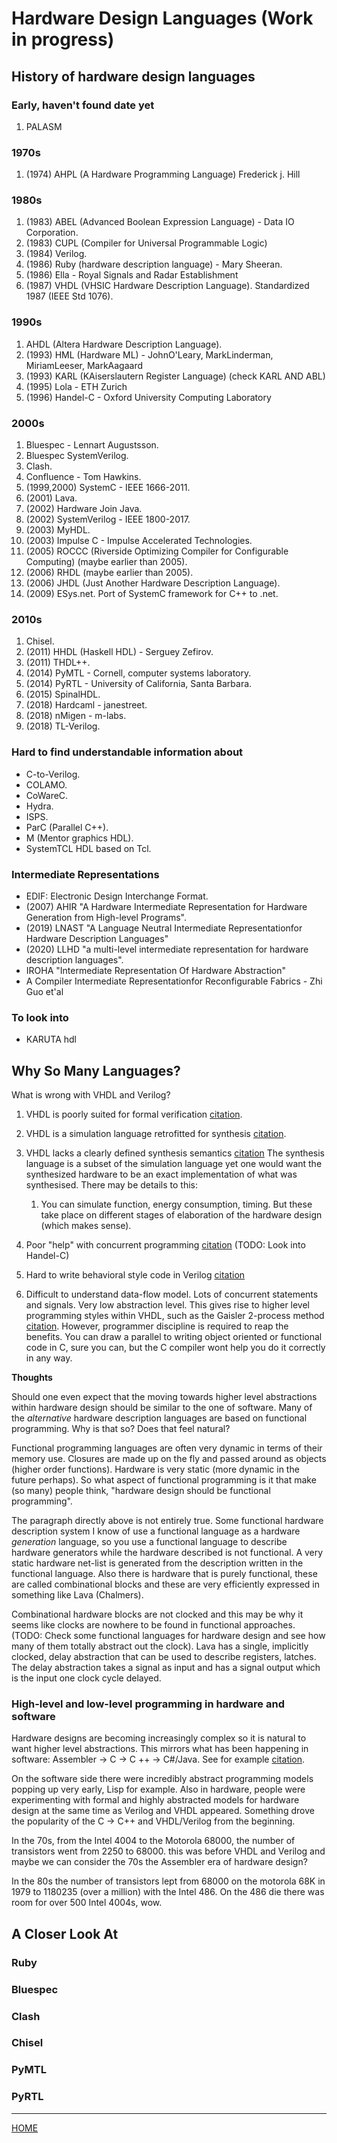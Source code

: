 

# Hardware Design Languages (Work in progress)

## History of hardware design languages 

### Early, haven't found date yet
1. PALASM

### 1970s
1. (1974) AHPL (A Hardware Programming Language) Frederick j. Hill

### 1980s
1. (1983) ABEL (Advanced Boolean Expression Language) - Data IO Corporation.
2. (1983) CUPL (Compiler for Universal Programmable Logic)
3. (1984) Verilog.
4. (1986) Ruby (hardware description language) - Mary Sheeran.
5. (1986) Ella - Royal Signals and Radar Establishment
6. (1987) VHDL (VHSIC Hardware Description Language). Standardized 1987  (IEEE Std 1076).

### 1990s
1. AHDL (Altera Hardware Description Language).
2. (1993) HML (Hardware ML) - JohnO'Leary, MarkLinderman, MiriamLeeser, MarkAagaard
3. (1993) KARL (KAiserslautern Register Language) (check KARL AND ABL)
4. (1995) Lola - ETH Zurich
5. (1996) Handel-C - Oxford University Computing Laboratory

### 2000s
1. Bluespec - Lennart Augustsson.
2. Bluespec SystemVerilog.
3. Clash.
4. Confluence - Tom Hawkins.
5. (1999,2000) SystemC - IEEE 1666-2011.
6. (2001) Lava.
7. (2002) Hardware Join Java.
8. (2002) SystemVerilog - IEEE 1800-2017.
9. (2003) MyHDL. 
10. (2003) Impulse C - Impulse Accelerated Technologies.
11. (2005) ROCCC (Riverside Optimizing Compiler for Configurable Computing) (maybe earlier than 2005).
12. (2006) RHDL (maybe earlier than 2005).
13. (2006) JHDL (Just Another Hardware Description Language).
14. (2009) ESys.net. Port of SystemC framework for C++ to .net.

### 2010s
1. Chisel.
2. (2011) HHDL (Haskell HDL) - Serguey Zefirov.
3. (2011) THDL++.
4. (2014) PyMTL - Cornell, computer systems laboratory.
5. (2014) PyRTL - University of California, Santa Barbara.
6. (2015) SpinalHDL.
7. (2018) Hardcaml - janestreet.
8. (2018) nMigen - m-labs.
9. (2018) TL-Verilog.

### Hard to find understandable information about

- C-to-Verilog.
- COLAMO.
- CoWareC. 
- Hydra. 
- ISPS.
- ParC (Parallel C++).
- M  (Mentor graphics HDL).
- SystemTCL 	HDL based on Tcl.

### Intermediate Representations 

- EDIF: Electronic Design Interchange Format.
- (2007) AHIR "A Hardware Intermediate Representation for Hardware Generation from High-level Programs".
- (2019) LNAST "A Language Neutral Intermediate Representationfor Hardware Description Languages"
- (2020) LLHD "a multi-level intermediate representation for hardware description languages".
- IROHA "Intermediate Representation Of Hardware Abstraction"
- A Compiler Intermediate Representationfor Reconfigurable Fabrics - Zhi Guo et'al

### To look into
- KARUTA hdl


## Why So Many Languages?

What is wrong with VHDL and Verilog?
1. VHDL is poorly suited for formal verification [citation](https://dl.acm.org/doi/pdf/10.1145/291251.289440).
2. VHDL is a simulation language retrofitted for synthesis [citation](https://dl.acm.org/doi/pdf/10.1145/291251.289440).
3. VHDL lacks a clearly defined synthesis semantics [citation](https://books.google.se/books?hl=en&lr=&id=rJ_wBwAAQBAJ&oi=fnd&pg=PA116&ots=-N_8j52lXl&sig=JBYmXr08Xkmpb42CxbuyUvvgEpQ&redir_esc=y#v=onepage&q&f=false)
   The synthesis language is a subset of the simulation language yet one would
   want the synthesized hardware to be an exact implementation of what was synthesised.
   There may be details to this:
   1. You can simulate function, energy consumption, timing.
      But these take place on different stages of elaboration of the hardware
      design (which makes sense). 
   
4. Poor "help" with concurrent programming [citation](https://www.cl.cam.ac.uk/teaching/0910/P35/obj3.2/page14.html)
   (TODO: Look into Handel-C) 
5. Hard to write behavioral style code in Verilog [citation](https://www.cl.cam.ac.uk/teaching/0910/P35/obj3.2/page14.html)
6. Difficult to understand data-flow model. Lots of concurrent statements and signals.
   Very low abstraction level. This gives rise to higher level programming styles
   within VHDL, such as the Gaisler 2-process method [citation](https://www.gaisler.com/doc/vhdl2proc.pdf).
   However, programmer discipline is required to reap the benefits.
   You can draw a parallel to writing object oriented or functional code in C,
   sure you can, but the C compiler wont help you do it correctly in any way.


**Thoughts**

Should one even expect that the moving towards higher level
abstractions within hardware design should be similar to the one of
software. Many of the *alternative* hardware description languages are
based on functional programming. Why is that so? Does that feel natural?

Functional programming languages are often very dynamic in terms of
their memory use. Closures are made up on the fly and passed around as
objects (higher order functions). Hardware is very static (more
dynamic in the future perhaps). So what aspect of functional programming
is it that make (so many) people think, "hardware design should be functional 
programming".

The paragraph directly above is not entirely true. Some functional
hardware description system I know of use a functional language as a
hardware *generation* language, so you use a functional language to
describe hardware generators while the hardware described is not
functional. A very static hardware net-list is generated from the
description written in the functional language. Also there is hardware
that is purely functional, these are called combinational blocks and
these are very efficiently expressed in something like Lava (Chalmers). 

Combinational hardware blocks are not clocked and this may be why it
seems like clocks are nowhere to be found in functional approaches.
(TODO: Check some functional languages for hardware design and see how
many of them totally abstract out the clock). Lava has a single,
implicitly clocked, delay abstraction that can be used to describe
registers, latches. The delay abstraction takes a signal as input
and has a signal output which is the input one clock cycle delayed. 






### High-level and low-level programming in hardware and software

Hardware designs are becoming increasingly complex so it is natural
to want higher level abstractions. This mirrors what has been
happening in software:  Assembler -> C -> C ++ -> C#/Java. See for
example
[citation](https://dl.acm.org/doi/pdf/10.1145/1363686.1364037).

On the software side there were incredibly abstract programming
models popping up very early, Lisp for example. Also in hardware,
people were experimenting with formal and highly abstracted models
for hardware design at the same time as Verilog and VHDL
appeared. Something drove the popularity
of the C -> C++ and VHDL/Verilog from the beginning.

In the 70s, from the Intel 4004 to the Motorola 68000, the number of
transistors went from 2250 to 68000. this was before VHDL and Verilog
and maybe we can consider the 70s the Assembler era of hardware
design?

In the 80s the number of transistors lept from 68000 on the
motorola 68K in 1979 to 1180235 (over a million) with the Intel 486.
On the 486 die there was room for over 500 Intel 4004s, wow.  



## A Closer Look At

### Ruby

### Bluespec

### Clash

### Chisel

### PyMTL

### PyRTL




___

[HOME](https://svenssonjoel.github.io)
